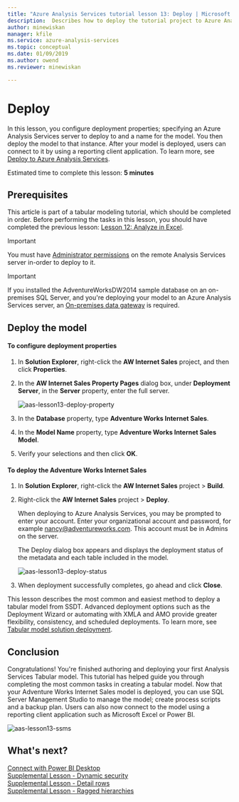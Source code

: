 ```yaml
---
title: "Azure Analysis Services tutorial lesson 13: Deploy | Microsoft Docs"
description:  Describes how to deploy the tutorial project to Azure Analysis Services.
author: minewiskan
manager: kfile
ms.service: azure-analysis-services
ms.topic: conceptual
ms.date: 01/09/2019
ms.author: owend
ms.reviewer: minewiskan

---
```

# Deploy

In this lesson, you configure deployment properties; specifying an Azure Analysis Services server to deploy to and a name for the model. You then deploy the model to that instance. After your model is deployed, users can connect to it by using a reporting client application. To learn more, see [Deploy to Azure Analysis Services](https://docs.microsoft.com/azure/analysis-services/analysis-services-deploy).  
  
Estimated time to complete this lesson: **5 minutes**  
  
## Prerequisites  
This article is part of a tabular modeling tutorial, which should be completed in order. Before performing the tasks in this lesson, you should have completed the previous lesson: [Lesson 12: Analyze in Excel](../tutorials/aas-lesson-12-analyze-in-excel.md).  

> [!IMPORTANT]  
> You must have [Administrator permissions](../analysis-services-server-admins.md) on the remote Analysis Services server in-order to deploy to it.  

> [!IMPORTANT]  
> If you installed the AdventureWorksDW2014 sample database on an on-premises SQL Server, and you're deploying your model to an Azure Analysis Services server, an [On-premises data gateway](../analysis-services-gateway.md) is required.
  
## Deploy the model  
  
#### To configure deployment properties  

  
1.  In **Solution Explorer**, right-click the **AW Internet Sales** project, and then click **Properties**.  
  
2.  In the **AW Internet Sales Property Pages** dialog box, under **Deployment Server**, in the **Server** property, enter the full server.  

    ![aas-lesson13-deploy-property](../tutorials/media/aas-lesson13-deploy-property.png)
  
3.  In the **Database** property, type **Adventure Works Internet Sales**.  
  
4.  In the **Model Name** property, type **Adventure Works Internet Sales Model**.  
  
5.  Verify your selections and then click **OK**.  
  
#### To deploy the Adventure Works Internet Sales
  
1. In **Solution Explorer**, right-click the **AW Internet Sales** project > **Build**.  

2. Right-click the **AW Internet Sales** project > **Deploy**.

   When deploying to Azure Analysis Services, you may be prompted to enter your account. Enter your organizational account and password, for example nancy@adventureworks.com. This account must be in Admins on the server.
  
   The Deploy dialog box appears and displays the deployment status of the metadata and each table included in the model.  
    
   ![aas-lesson13-deploy-status](../tutorials/media/aas-lesson13-deploy-status.png)
  
3. When deployment successfully completes, go ahead and click **Close**.  
  

This lesson describes the most common and easiest method to deploy a tabular model from SSDT. Advanced deployment options such as the Deployment Wizard or automating with XMLA and AMO provide greater flexibility, consistency, and scheduled deployments. To learn more, see [Tabular model solution deployment](https://docs.microsoft.com/sql/analysis-services/tabular-models/tabular-model-solution-deployment-ssas-tabular).

## Conclusion  
Congratulations! You're finished authoring and deploying your first Analysis Services Tabular model. This tutorial has helped guide you through completing the most common tasks in creating a tabular model. Now that your Adventure Works Internet Sales model is deployed, you can use SQL Server Management Studio to manage the model; create process scripts and a backup plan. Users can also now connect to the model using a reporting client application such as Microsoft Excel or Power BI.  

![aas-lesson13-ssms](../tutorials/media/aas-lesson13-ssms.png)
  
  
  
## What's next?
[Connect with Power BI Desktop](../analysis-services-connect-pbi.md)   
[Supplemental Lesson - Dynamic security](../tutorials/aas-supplemental-lesson-dynamic-security.md)   
[Supplemental Lesson - Detail rows](../tutorials/aas-supplemental-lesson-detail-rows.md)   
[Supplemental Lesson - Ragged hierarchies](../tutorials/aas-supplemental-lesson-ragged-hierarchies.md)   
